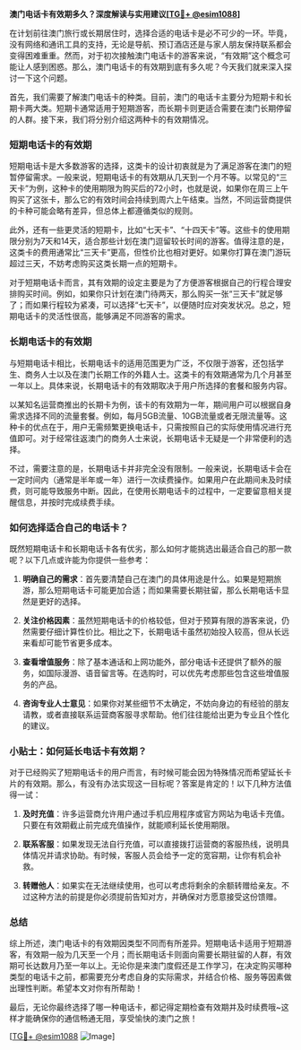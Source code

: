 **澳门电话卡有效期多久？深度解读与实用建议[[TG💪+ @esim1088](https://t.me/s/esim1088)]**

在计划前往澳门旅行或长期居住时，选择合适的电话卡是必不可少的一环。毕竟，没有网络和通讯工具的支持，无论是导航、预订酒店还是与家人朋友保持联系都会变得困难重重。然而，对于初次接触澳门电话卡的游客来说，“有效期”这个概念可能让人感到困惑。那么，澳门电话卡的有效期到底有多久呢？今天我们就来深入探讨一下这个问题。

首先，我们需要了解澳门电话卡的种类。目前，澳门的电话卡主要分为短期卡和长期卡两大类。短期卡通常适用于短期游客，而长期卡则更适合需要在澳门长期停留的人群。接下来，我们将分别介绍这两种卡的有效期情况。

### 短期电话卡的有效期

短期电话卡是大多数游客的选择，这类卡的设计初衷就是为了满足游客在澳门的短暂停留需求。一般来说，短期电话卡的有效期从几天到一个月不等。以常见的“三天卡”为例，这种卡的使用期限为购买后的72小时，也就是说，如果你在周三上午购买了这张卡，那么它的有效时间会持续到周六上午结束。当然，不同运营商提供的卡种可能会略有差异，但总体上都遵循类似的规则。

此外，还有一些更灵活的短期卡，比如“七天卡”、“十四天卡”等。这些卡的使用期限分别为7天和14天，适合那些计划在澳门逗留较长时间的游客。值得注意的是，这类卡的费用通常比“三天卡”更高，但性价比也相对更好。如果你打算在澳门游玩超过三天，不妨考虑购买这类长期一点的短期卡。

对于短期电话卡而言，其有效期的设定主要是为了方便游客根据自己的行程合理安排购买时间。例如，如果你只计划在澳门待两天，那么购买一张“三天卡”就足够了；而如果行程较为紧凑，可以选择“七天卡”，以便随时应对突发状况。总之，短期电话卡的灵活性很高，能够满足不同游客的需求。

### 长期电话卡的有效期

与短期电话卡相比，长期电话卡的适用范围更为广泛，不仅限于游客，还包括学生、商务人士以及在澳门长期工作的外籍人士。这类卡的有效期通常为几个月甚至一年以上。具体来说，长期电话卡的有效期取决于用户所选择的套餐和服务内容。

以某知名运营商推出的长期卡为例，该卡的有效期为一年，期间用户可以根据自身需求选择不同的流量套餐。例如，每月5GB流量、10GB流量或者无限流量等。这种卡的优点在于，用户无需频繁更换电话卡，只需按照自己的实际使用情况进行充值即可。对于经常往返澳门的商务人士来说，长期电话卡无疑是一个非常便利的选择。

不过，需要注意的是，长期电话卡并非完全没有限制。一般来说，长期电话卡会在一定时间内（通常是半年或一年）进行一次续费操作。如果用户在此期间未及时续费，则可能导致服务中断。因此，在使用长期电话卡的过程中，一定要留意相关提醒信息，并按时完成续费手续。

### 如何选择适合自己的电话卡？

既然短期电话卡和长期电话卡各有优劣，那么如何才能挑选出最适合自己的那一款呢？以下几点或许能为你提供一些参考：

1. **明确自己的需求**：首先要清楚自己在澳门的具体用途是什么。如果是短期旅游，那么短期电话卡可能更加合适；而如果需要长期驻留，那么长期电话卡显然是更好的选择。

2. **关注价格因素**：虽然短期电话卡的价格较低，但对于预算有限的游客来说，仍然需要仔细计算性价比。相比之下，长期电话卡虽然初始投入较高，但从长远来看却可能节省更多成本。

3. **查看增值服务**：除了基本通话和上网功能外，部分电话卡还提供了额外的服务，如国际漫游、语音留言等。在选购时，可以优先考虑那些包含这些增值服务的产品。

4. **咨询专业人士意见**：如果你对某些细节不太确定，不妨向身边的有经验的朋友请教，或者直接联系运营商客服寻求帮助。他们往往能给出更为专业且个性化的建议。

### 小贴士：如何延长电话卡有效期？

对于已经购买了短期电话卡的用户而言，有时候可能会因为特殊情况而希望延长卡片的有效期。那么，有没有办法实现这一目标呢？答案是肯定的！以下几种方法值得一试：

1. **及时充值**：许多运营商允许用户通过手机应用程序或官方网站为电话卡充值。只要在有效期截止前完成充值操作，就能顺利延长使用期限。

2. **联系客服**：如果发现无法自行充值，可以直接拨打运营商的客服热线，说明具体情况并请求协助。有时候，客服人员会给予一定的宽容期，让你有机会补救。

3. **转赠他人**：如果实在无法继续使用，也可以考虑将剩余的余额转赠给亲友。不过这种方法的前提是你必须提前告知对方，并确保对方愿意接受这份馈赠。

### 总结

综上所述，澳门电话卡的有效期因类型不同而有所差异。短期电话卡适用于短期游客，有效期一般为几天至一个月；而长期电话卡则面向需要长期驻留的人群，有效期可长达数月乃至一年以上。无论你是来澳门度假还是工作学习，在决定购买哪种类型的电话卡之前，都需要充分考虑自身的实际需求，并结合价格、服务等因素做出理性判断。希望本文对你有所帮助！

最后，无论你最终选择了哪一种电话卡，都记得定期检查有效期并及时续费哦~这样才能确保你的通信畅通无阻，享受愉快的澳门之旅！

[[TG💪+ @esim1088](https://t.me/s/esim1088) ![Image](https://i.postimg.cc/4NQfJmqS/Snipaste-2025-05-13-00-14-12.png)]